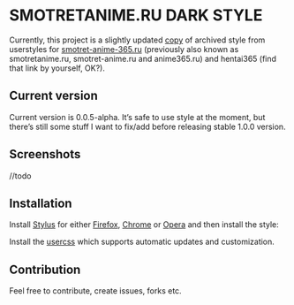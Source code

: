 # SMOTRETANIME.RU DARK STYLE

Currently, this project is a slightly updated [copy](https://userstyles.org/styles/135779/dark-style-anime-365) of archived style from userstyles for [smotret-anime-365.ru](https://smotret-anime-365.ru/) (previously also known as smotretanime.ru, smotret-anime.ru and anime365.ru) and hentai365 (find that link by yourself, OK?).

## Current version

Current version is 0.0.5-alpha. It’s safe to use style at the moment, but there’s still some stuff I want to fix/add before releasing stable 1.0.0 version. 

## Screenshots

//todo

## Installation

Install [Stylus](https://add0n.com/stylus.html) for either [Firefox](https://addons.mozilla.org/en-US/firefox/addon/styl-us/), [Chrome](https://chrome.google.com/webstore/detail/stylus/clngdbkpkpeebahjckkjfobafhncgmne) or [Opera](https://addons.opera.com/en-gb/extensions/details/stylus/) and then install the style:

Install the [usercss](https://raw.githubusercontent.com/Gigas002/smotret-anime-dark-style/master/smotretanime-dark.user.css) which supports automatic updates and customization.

## Contribution

Feel free to contribute, create issues, forks etc.

